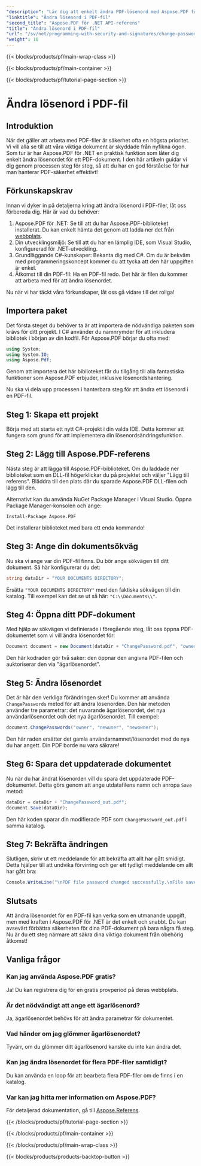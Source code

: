 ```yaml
---
"description": "Lär dig att enkelt ändra PDF-lösenord med Aspose.PDF för .NET. Vår steg-för-steg-guide guidar dig genom processen på ett säkert sätt."
"linktitle": "Ändra lösenord i PDF-fil"
"second_title": "Aspose.PDF för .NET API-referens"
"title": "Ändra lösenord i PDF-fil"
"url": "/sv/net/programming-with-security-and-signatures/change-password/"
"weight": 10
---
```


{{< blocks/products/pf/main-wrap-class >}}

{{< blocks/products/pf/main-container >}}

{{< blocks/products/pf/tutorial-page-section >}}

# Ändra lösenord i PDF-fil

## Introduktion

När det gäller att arbeta med PDF-filer är säkerhet ofta en högsta prioritet. Vi vill alla se till att våra viktiga dokument är skyddade från nyfikna ögon. Som tur är har Aspose.PDF för .NET en praktisk funktion som låter dig enkelt ändra lösenordet för ett PDF-dokument. I den här artikeln guidar vi dig genom processen steg för steg, så att du har en god förståelse för hur man hanterar PDF-säkerhet effektivt!

## Förkunskapskrav

Innan vi dyker in på detaljerna kring att ändra lösenord i PDF-filer, låt oss förbereda dig. Här är vad du behöver:

1. Aspose.PDF för .NET: Se till att du har Aspose.PDF-biblioteket installerat. Du kan enkelt hämta det genom att ladda ner det från [webbplats](https://releases.aspose.com/pdf/net/).
2. Din utvecklingsmiljö: Se till att du har en lämplig IDE, som Visual Studio, konfigurerad för .NET-utveckling.
3. Grundläggande C#-kunskaper: Bekanta dig med C#. Om du är bekväm med programmeringskoncept kommer du att tycka att den här uppgiften är enkel.
4. Åtkomst till din PDF-fil: Ha en PDF-fil redo. Det här är filen du kommer att arbeta med för att ändra lösenordet.

Nu när vi har täckt våra förkunskaper, låt oss gå vidare till det roliga!

## Importera paket

Det första steget du behöver ta är att importera de nödvändiga paketen som krävs för ditt projekt. I C# använder du namnrymder för att inkludera bibliotek i början av din kodfil. För Aspose.PDF börjar du ofta med:

```csharp
using System;
using System.IO;
using Aspose.Pdf;
```

Genom att importera det här biblioteket får du tillgång till alla fantastiska funktioner som Aspose.PDF erbjuder, inklusive lösenordshantering. 

Nu ska vi dela upp processen i hanterbara steg för att ändra ett lösenord i en PDF-fil. 

## Steg 1: Skapa ett projekt

Börja med att starta ett nytt C#-projekt i din valda IDE. Detta kommer att fungera som grund för att implementera din lösenordsändringsfunktion.

## Steg 2: Lägg till Aspose.PDF-referens

Nästa steg är att lägga till Aspose.PDF-biblioteket. Om du laddade ner biblioteket som en DLL-fil högerklickar du på projektet och väljer "Lägg till referens". Bläddra till den plats där du sparade Aspose.PDF DLL-filen och lägg till den.

Alternativt kan du använda NuGet Package Manager i Visual Studio. Öppna Package Manager-konsolen och ange:

```
Install-Package Aspose.PDF
```

Det installerar biblioteket med bara ett enda kommando!

## Steg 3: Ange din dokumentsökväg

Nu ska vi ange var din PDF-fil finns. Du bör ange sökvägen till ditt dokument. Så här konfigurerar du det:

```csharp
string dataDir = "YOUR DOCUMENTS DIRECTORY";
```

Ersätta `"YOUR DOCUMENTS DIRECTORY"` med den faktiska sökvägen till din katalog. Till exempel kan det se ut så här: `"C:\\Documents\\"`.

## Steg 4: Öppna ditt PDF-dokument

Med hjälp av sökvägen vi definierade i föregående steg, låt oss öppna PDF-dokumentet som vi vill ändra lösenordet för:

```csharp
Document document = new Document(dataDir + "ChangePassword.pdf", "owner");
```

Den här kodraden gör två saker: den öppnar den angivna PDF-filen och auktoriserar den via "ägarlösenordet".

## Steg 5: Ändra lösenordet

Det är här den verkliga förändringen sker! Du kommer att använda `ChangePasswords` metod för att ändra lösenorden. Den här metoden använder tre parametrar: det nuvarande ägarlösenordet, det nya användarlösenordet och det nya ägarlösenordet. Till exempel:

```csharp
document.ChangePasswords("owner", "newuser", "newowner");
```

Den här raden ersätter det gamla användarnamnet/lösenordet med de nya du har angett. Din PDF borde nu vara säkrare!

## Steg 6: Spara det uppdaterade dokumentet

Nu när du har ändrat lösenorden vill du spara det uppdaterade PDF-dokumentet. Detta görs genom att ange utdatafilens namn och anropa `Save` metod:

```csharp
dataDir = dataDir + "ChangePassword_out.pdf";
document.Save(dataDir);
```

Den här koden sparar din modifierade PDF som `ChangePassword_out.pdf` i samma katalog.

## Steg 7: Bekräfta ändringen

Slutligen, skriv ut ett meddelande för att bekräfta att allt har gått smidigt. Detta hjälper till att undvika förvirring och ger ett tydligt meddelande om allt har gått bra:

```csharp
Console.WriteLine("\nPDF file password changed successfully.\nFile saved at " + dataDir);
```

## Slutsats

Att ändra lösenordet för en PDF-fil kan verka som en utmanande uppgift, men med kraften i Aspose.PDF för .NET är det enkelt och snabbt. Du kan avsevärt förbättra säkerheten för dina PDF-dokument på bara några få steg. Nu är du ett steg närmare att säkra dina viktiga dokument från obehörig åtkomst!

## Vanliga frågor

### Kan jag använda Aspose.PDF gratis?
Ja! Du kan registrera dig för en gratis provperiod på deras webbplats.

### Är det nödvändigt att ange ett ägarlösenord?
Ja, ägarlösenordet behövs för att ändra parametrar för dokumentet.

### Vad händer om jag glömmer ägarlösenordet?
Tyvärr, om du glömmer ditt ägarlösenord kanske du inte kan ändra det.

### Kan jag ändra lösenordet för flera PDF-filer samtidigt?
Du kan använda en loop för att bearbeta flera PDF-filer om de finns i en katalog.

### Var kan jag hitta mer information om Aspose.PDF?
För detaljerad dokumentation, gå till [Aspose.Referens](https://reference.aspose.com/pdf/net/).

{{< /blocks/products/pf/tutorial-page-section >}}

{{< /blocks/products/pf/main-container >}}

{{< /blocks/products/pf/main-wrap-class >}}

{{< blocks/products/products-backtop-button >}}